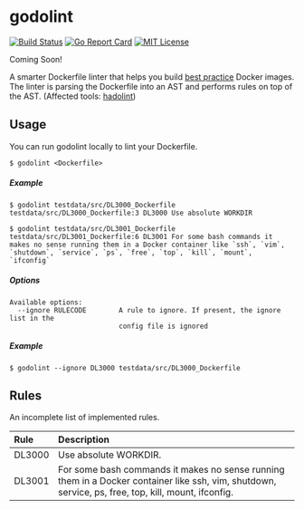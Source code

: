 godolint
===
[![Build Status](https://travis-ci.org/zabio3/godolint.svg?branch=master)](https://travis-ci.org/zabio3/godolint)
[![Go Report Card](https://goreportcard.com/badge/github.com/zabio3/godolint)](https://goreportcard.com/report/github.com/zabio3/godolint)
[![MIT License](http://img.shields.io/badge/license-MIT-blue.svg?style=flat)](LICENSE)

Coming Soon!

A smarter Dockerfile linter that helps you build [best practice](https://docs.docker.com/develop/develop-images/dockerfile_best-practices/) Docker images. 
The linter is parsing the Dockerfile into an AST and performs rules on top of the AST. 
(Affected tools: [hadolint](https://github.com/hadolint/hadolint/wiki))

## Usage

You can run godolint locally to lint your Dockerfile.

```
$ godolint <Dockerfile>
```

##### Example

```
$ godolint testdata/src/DL3000_Dockerfile
testdata/src/DL3000_Dockerfile:3 DL3000 Use absolute WORKDIR

$ godolint testdata/src/DL3001_Dockerfile
testdata/src/DL3001_Dockerfile:6 DL3001 For some bash commands it makes no sense running them in a Docker container like `ssh`, `vim`, `shutdown`, `service`, `ps`, `free`, `top`, `kill`, `mount`, `ifconfig`
```

##### Options

```
Available options:
  --ignore RULECODE        A rule to ignore. If present, the ignore list in the
                           config file is ignored
```

##### Example

```
$ godolint --ignore DL3000 testdata/src/DL3000_Dockerfile
```

## Rules

An incomplete list of implemented rules.

| Rule                                                         | Description                                                                                                                                         |
|:-------------------------------------------------------------|:----------------------------------------------------------------------------------------------------------------------------------------------------|
| DL3000 | Use absolute WORKDIR.                                                                                                                               |
| DL3001 | For some bash commands it makes no sense running them in a Docker container like ssh, vim, shutdown, service, ps, free, top, kill, mount, ifconfig. |